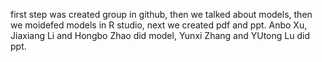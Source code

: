 first step was created group in github, then we talked about models, then we moidefed models in R studio, next we created pdf and ppt.
Anbo Xu, Jiaxiang Li and Hongbo Zhao did model, Yunxi Zhang and YUtong Lu did ppt.
